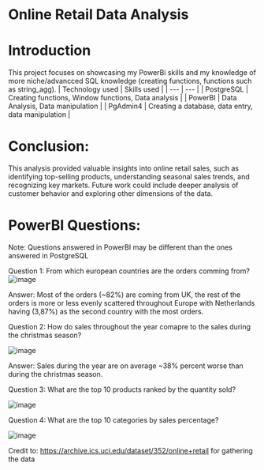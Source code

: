 # Online Retail Data Analysis
# Introduction
This project focuses on showcasing my PowerBi skills and my knowledge of more niche/advancced SQL knowledge (creating functions, functions such as string_agg).
| Technology used | Skills used |
| --- | --- |
| PostgreSQL | Creating functions, Window functions, Data analysis |
| PowerBI | Data Analysis, Data manipulation | 
| PgAdmin4 | Creating a database, data entry, data manipulation |
# Conclusion:

This analysis provided valuable insights into online retail sales, such as identifying top-selling products, understanding seasonal sales trends, and recognizing key markets. Future work could include deeper analysis of customer behavior and exploring other dimensions of the data.

# PowerBI Questions: 
Note: Questions answered in PowerBI may be different than the ones answered in PostgreSQL

Question 1: From which european countries are the orders comming from?
![image](https://github.com/user-attachments/assets/960b7f19-c25b-4eec-a236-45ba1f33ef45)

Answer: Most of the orders (~82%) are coming from UK, the rest of the orders is more or less evenly scattered throughout Europe with Netherlands having (3,87%) as the second country with the most orders.

Question 2: How do sales throughout the year comapre to the sales during the christmas season?

![image](https://github.com/user-attachments/assets/db7269bd-f8bc-4467-9c25-95ba7bf0be1c)

Answer: Sales during the year are on average ~38% percent worse than during the christmas season.

Question 3: What are the top 10 products ranked by the quantity sold?

![image](https://github.com/user-attachments/assets/d3a1ed9e-d0ae-478b-a628-e1a90e72d326)

Question 4: What are the top 10 categories by sales percentage?

![image](https://github.com/user-attachments/assets/d481b909-7f2f-4b9b-88a1-a263558026b8)

Credit to: https://archive.ics.uci.edu/dataset/352/online+retail for gathering the data
